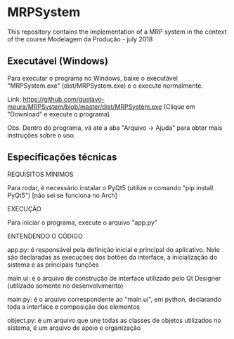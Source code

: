 # MRPSystem
This repository contains the implementation of a MRP system in the context of the course Modelagem da Produção - july 2018


## Executável (Windows)

Para executar o programa no Windows, baixe o executável "MRPSystem.exe" (dist/MRPSystem.exe) e o execute normalmente.

Link: https://github.com/gustavo-moura/MRPSystem/blob/master/dist/MRPSystem.exe
(Clique em "Download" e execute o programa)

Obs. Dentro do programa, vá até a aba "Arquivo -> Ajuda" para obter mais instruções sobre o uso.


## Especificações técnicas

REQUISITOS MÍNIMOS

Para rodar, é necessário instalar o PyQt5 (utilize o comando "pip install PyQt5") [não sei se funciona no Arch]


EXECUÇÃO

Para iniciar o programa, execute o arquivo "app.py"


ENTENDENDO O CÓDIGO

app.py: é responsável pela definição inicial e principal do aplicativo. Nele são declaradas as execuções dos botões da interface, a inicialização do sistema e as principais funções

main.ui: é o arquivo de construção de interface utilizado pelo Qt Designer (utilizado somente no desenvolvimento)

main.py: é o arquivo correspondente ao "main.ui", em python, declarando toda a interface e composição dos elementos

object.py: é um arquivo que une todas as classes de objetos utilizados no sistema, é um arquivo de apoio e organização

